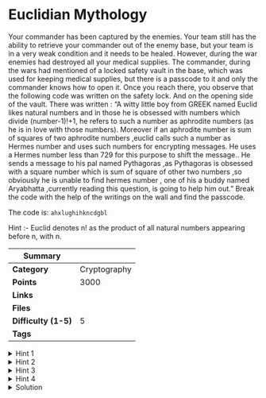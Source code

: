 # Euclidian Mythology

Your commander has been captured by the enemies. Your team still has the ability to retrieve your commander out of the enemy base, but your team is in a very weak condition and it needs to be healed. However, during the war enemies had destroyed all your medical supplies. The commander, during the wars had mentioned of a locked safety vault in the base, which was used for keeping medical supplies, but there is a passcode to it and only the commander knows how to open it. Once you reach there, you observe that the following code was written on the safety lock. And on the opening side of the vault. There was written : “A witty little boy from GREEK named Euclid likes natural numbers and in those he is obsessed with numbers which divide (number-1)!+1, he refers to such a number as aphrodite numbers (as he is in love with those numbers). Moreover if an aphrodite number is sum of squares of two aphrodite numbers ,euclid calls such a number as Hermes number and uses such numbers for encrypting messages. He uses a Hermes number less than 729 for this purpose to shift the message.. He sends a message to his pal named Pythagoras ,as Pythagoras is obsessed with a square number which is sum of square of other two numbers ,so obviously he is unable to find hermes number , one of his a buddy named Aryabhatta ,currently reading this question, is going to help him out.” Break the code with the help of the writings on the wall and find the passcode.

The code is: `ahxlughihkncdgbl`

Hint :- Euclid denotes n! as the product of all natural numbers appearing before n, with n.

| Summary              |              |
| -------------------- | ------------ |
| **Category**         | Cryptography |
| **Points**           | 3000         |
| **Links**            |              |
| **Files**            |              |
| **Difficulty (1-5)** | 5            |
| **Tags**             |              |

<details>
  <summary>Hint 1</summary>
Aphrodite numbers are nothing but Prime numbers defined by wilson's theorem.
</details>

<details>
  <summary>Hint 2</summary>
Hermes numbers are prime numbers which are sum of square of other prime numbers which should be less than 729.
</details>

<details>
  <summary>Hint 3</summary>
We will also need help from ROT.
</details>

<details>
  <summary>Hint 4</summary>
Euclid is obsessed with prime indices.
</details>

<details>
<summary>Solution</summary>
  
### Follow the process below.

Mentioned aphrodite numbers are nothing but Prime numbers defined by wilson's theorem,
Hermes numbers are prime numbers which are sum of square of other prime numbers,so
basically there are Hermens numbers lesser than 729 which are 13,29,53,173,293.
13=2**2+3**2
29=2**2+5**2
53=2**2+7**2

(Observe that Hermens numbers can only be formed with help of 2)
So Euclid uses Hermens numbers for encrypting (shift cipher==ROT cipher) .I choose 29,
player has to go through these numbers for decrypting like ROT13,ROT29,ROT53 .then also he
has to choose alphabets appearing at prime index as Euclid is obsessed with prime numbers ,
Euclid likes natural number indexing starts from 1.Player chooses alphabets which are at index
2,3,5,7,11… manually and gets the flag after decrypting the message with ROT29==ROT3

<details>
<summary>Disclose answer ?</summary>

```copy
CTF{eureka}
```

</details>

</details>
